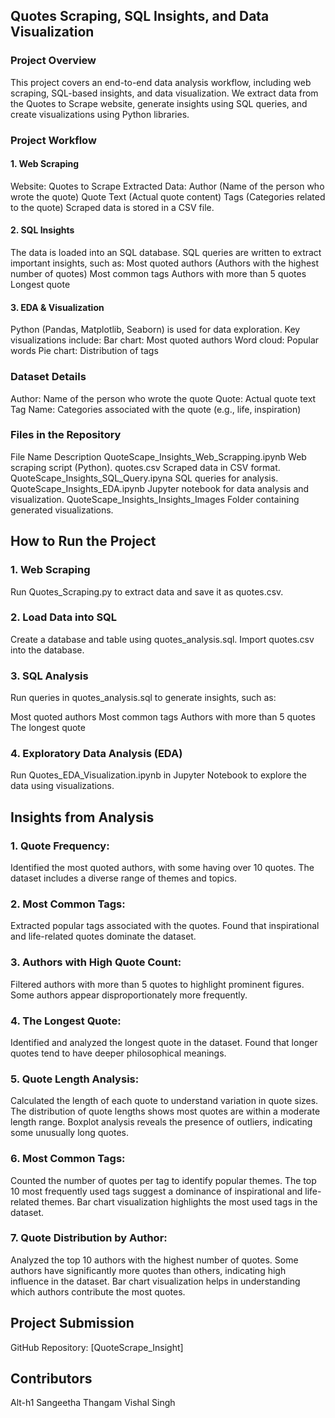 ## Quotes Scraping, SQL Insights, and Data Visualization
### Project Overview
This project covers an end-to-end data analysis workflow, including web scraping, SQL-based insights, and data visualization. We extract data from the Quotes to Scrape website, generate insights using SQL queries, and create visualizations using Python libraries.

### Project Workflow
#### 1. Web Scraping
Website: Quotes to Scrape
Extracted Data:
Author (Name of the person who wrote the quote)
Quote Text (Actual quote content)
Tags (Categories related to the quote)
Scraped data is stored in a CSV file.
#### 2. SQL Insights
The data is loaded into an SQL database.
SQL queries are written to extract important insights, such as:
Most quoted authors (Authors with the highest number of quotes)
Most common tags
Authors with more than 5 quotes
Longest quote
#### 3. EDA & Visualization
Python (Pandas, Matplotlib, Seaborn) is used for data exploration.
Key visualizations include:
Bar chart: Most quoted authors
Word cloud: Popular words
Pie chart: Distribution of tags
### Dataset Details
Author: Name of the person who wrote the quote
Quote: Actual quote text
Tag Name: Categories associated with the quote (e.g., life, inspiration)
### Files in the Repository
File Name	Description
QuoteScape_Insights_Web_Scrapping.ipynb	Web scraping script (Python).
quotes.csv	Scraped data in CSV format.
QuoteScape_Insights_SQL_Query.ipyna	SQL queries for analysis.
QuoteScape_Insights_EDA.ipynb	Jupyter notebook for data analysis and visualization.
QuoteScape_Insights_Insights_Images	Folder containing generated visualizations.
## How to Run the Project
### 1. Web Scraping
Run Quotes_Scraping.py to extract data and save it as quotes.csv.

### 2. Load Data into SQL
Create a database and table using quotes_analysis.sql.
Import quotes.csv into the database.
### 3. SQL Analysis
Run queries in quotes_analysis.sql to generate insights, such as:

Most quoted authors
Most common tags
Authors with more than 5 quotes
The longest quote
### 4. Exploratory Data Analysis (EDA)
Run Quotes_EDA_Visualization.ipynb in Jupyter Notebook to explore the data using visualizations.

## Insights from Analysis
### 1. Quote Frequency:
Identified the most quoted authors, with some having over 10 quotes.
The dataset includes a diverse range of themes and topics.
### 2. Most Common Tags:
Extracted popular tags associated with the quotes.
Found that inspirational and life-related quotes dominate the dataset.
### 3. Authors with High Quote Count:
Filtered authors with more than 5 quotes to highlight prominent figures.
Some authors appear disproportionately more frequently.
### 4. The Longest Quote:
Identified and analyzed the longest quote in the dataset.
Found that longer quotes tend to have deeper philosophical meanings.
### 5. Quote Length Analysis:
Calculated the length of each quote to understand variation in quote sizes.
The distribution of quote lengths shows most quotes are within a moderate length range.
Boxplot analysis reveals the presence of outliers, indicating some unusually long quotes.
### 6. Most Common Tags:
Counted the number of quotes per tag to identify popular themes.
The top 10 most frequently used tags suggest a dominance of inspirational and life-related themes.
Bar chart visualization highlights the most used tags in the dataset.
### 7. Quote Distribution by Author:
Analyzed the top 10 authors with the highest number of quotes.
Some authors have significantly more quotes than others, indicating high influence in the dataset.
Bar chart visualization helps in understanding which authors contribute the most quotes.
## Project Submission
GitHub Repository: [QuoteScrape_Insight]

## Contributors
Alt-h1
Sangeetha Thangam
Vishal Singh

